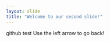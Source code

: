 ```yaml
---
layout: slide
title: "Welcome to our second slide!"
---
```

github test
Use the left arrow to go back!
